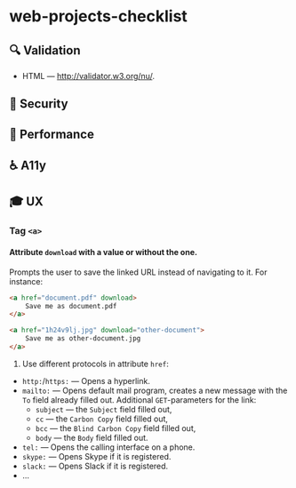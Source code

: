 # web-projects-checklist

## :mag: Validation

- HTML — http://validator.w3.org/nu/.

## :cop: Security

## :runner: Performance

## :wheelchair: A11y

## :mortar_board: UX

### Tag `<a>`

#### Attribute `download` with a value or without the one.

Prompts the user to save the linked URL instead of navigating to it. For instance:

```html
<a href="document.pdf" download>
    Save me as document.pdf
</a>

<a href="1h24v9lj.jpg" download="other-document">
    Save me as other-document.jpg
</a>
```

1. Use different protocols in attribute `href`:

- `http:`/`https:` — Opens a hyperlink.
- `mailto:` — Opens default mail program, creates a new message with the `To` field already filled out. Additional `GET`-parameters for the link:
  - `subject` — the `Subject` field filled out,
  - `cc` — the `Carbon Copy` field filled out,
  - `bcc` — the `Blind Carbon Copy` field filled out,
  - `body` — the `Body` field filled out.
- `tel:` — Opens the calling interface on a phone.
- `skype:` — Opens Skype if it is registered.
- `slack:` — Opens Slack if it is registered.
- ...
